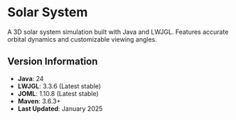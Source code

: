 # Solar System

A 3D solar system simulation built with Java and LWJGL. Features accurate orbital dynamics and customizable viewing angles.

## Version Information

- **Java**: 24
- **LWJGL**: 3.3.6 (Latest stable)
- **JOML**: 1.10.8 (Latest stable)
- **Maven**: 3.6.3+
- **Last Updated**: January 2025
